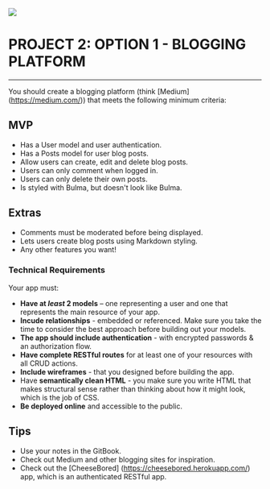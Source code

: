 ![](https://ga-dash.s3.amazonaws.com/production/assets/logo-9f88ae6c9c3871690e33280fcf557f33.png)

# PROJECT 2: OPTION 1 - BLOGGING PLATFORM

***

You should create a blogging platform (think [Medium] (https://medium.com/)) that meets the following minimum criteria: 

## MVP

* Has a User model and user authentication.
* Has a Posts model for user blog posts.
* Allow users can create, edit and delete blog posts.
* Users can only comment when logged in.
* Users can only delete their own posts.
* Is styled with Bulma, but doesn't look like Bulma.

## Extras

* Comments must be moderated before being displayed.
* Lets users create blog posts using Markdown styling.
* Any other features you want!

### Technical Requirements

Your app must:

* **Have at _least_ 2 models** – one representing a user and one that represents the main resource of your app.
* **Incude relationships** - embedded or referenced. Make sure you take the time to consider the best approach before building out your models.
* **The app should include authentication** - with encrypted passwords & an authorization flow.
* **Have complete RESTful routes** for at least one of your resources with all CRUD actions.
* **Include wireframes** - that you designed before building the app.
* Have **semantically clean HTML** - you make sure you write HTML that makes structural sense rather than thinking about how it might look, which is the job of CSS.
* **Be deployed online** and accessible to the public.

## Tips

* Use your notes in the GitBook.
* Check out Medium and other blogging sites for inspiration.
* Check out the [CheeseBored] (https://cheesebored.herokuapp.com/) app, which is an authenticated RESTful app.
